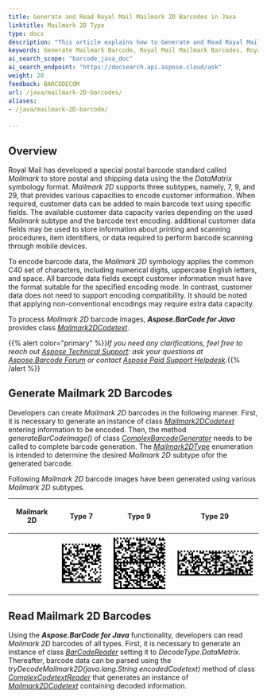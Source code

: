 ```yaml
---
title: Generate and Read Royal Mail Mailmark 2D Barcodes in Java
linktitle: Mailmark 2D Type
type: docs
description: "This article explains how to Generate and Read Royal Mail Mailmark 2D Barcodes using Aspose.BarCode for Java"
keywords: Generate Mailmark Barcode, Royal Mail Mailmark Barcodes, Royal Mail Barcode, Aspose.BarCode, Generate Barcodes in Java
ai_search_scope: "barcode_java_doc"
ai_search_endpoint: "https://docsearch.api.aspose.cloud/ask"
weight: 20
feedback: BARCODECOM
url: /java/mailmark-2D-barcodes/
aliases:
- /java/mailmark-2D-barcode/

---
```


## **Overview**
Royal Mail has developed a special postal barcode standard called *Mailmark* to store postal and shipping data using the the *DataMatrix* symbology format. *Mailmark 2D* supports three subtypes, namely, 7, 9, and 29, that provides various capacities to encode customer information. When required, customer data can be added to main barcode text using specific fields. The available customer data capacity varies depending on the used *Mailmark* subtype and the barcode text encoding. additional customer data fields may be used to store information about printing and scanning procedures, item identifiers, or data required to perform barcode scanning through mobile devices.  

To encode barcode data, the *Mailmark 2D* symbology applies the common C40 set of characters, including numerical digits, uppercase English letters, and space. All barcode data fields except customer information must have the format suitable for the specified encoding mode. In contrast, customer data does not need to support encoding compatibility. It should be noted that applying non-conventional encodings may require extra data capacity.  
  
To process *Mailmark 2D* barcode images, ***Aspose.BarCode for Java*** provides class [*Mailmark2DCodetext*](https://reference.aspose.com/barcode/java/com.aspose.barcode.complexbarcode/Mailmark2DCodetext).
  
{{% alert color="primary" %}}*If you need any clarifications, feel free to reach out [Aspose Technical Support](/barcode/java/technical-support/): ask your questions at [Aspose.Barcode Forum](https://forum.aspose.com/c/barcode/13) or contact [Aspose Paid Support Helpdesk](https://helpdesk.aspose.com/).*{{% /alert %}}

## **Generate Mailmark 2D Barcodes**
Developers can create *Mailmark 2D* barcodes in the following manner. First, it is necessary to generate an instance of class [*Mailmark2DCodetext*](https://reference.aspose.com/barcode/java/com.aspose.barcode.complexbarcode/Mailmark2DCodetext) entering information to be encoded. Then, the method *generateBarCodeImage()* of class [*ComplexBarcodeGenerator*](https://reference.aspose.com/barcode/java/com.aspose.barcode.complexbarcode/ComplexBarcodeGenerator) needs to be called to complete barcode generation. The [*Mailmark2DType*](https://reference.aspose.com/barcode/java/com.aspose.barcode.complexbarcode/Mailmark2DType) enumeration is intended to determine the desired *Mailmark 2D* subtype ofor the generated barcode.  
  
Following *Mailmark 2D* barcode images have been generated using various *Mailmark 2D* subtypes.
  
|<p align="center">**Mailmark 2D**</p>|<p align="center">**Type 7**</p>|<p align="center">**Type 9**</p>|<p align="center">**Type 29**</p>|
| :-: | :-: | :-: | :-: |
| |<img src="mailmark2dtype7.png">|<img src="mailmark2dtype9.png">|<img src="mailmark2dtype29.png">|
  
<!--The following code sample explains how to create *Mailmark 2D* barcodes of different subtypes.
  
{{< highlight java>}}
ComplexBarcodeGenerator generator = null;

//create Mailmark 2D barcode
Mailmark2DCodetext mailmark2D = new Mailmark2DCodetext();
mailmark2D.UPUCountryID = "JGB ";
mailmark2D.InformationTypeID = "0";
mailmark2D.VersionID = "1";
mailmark2D.Class = "1";
mailmark2D.SupplyChainID = 123;
mailmark2D.ItemID = 1234;
mailmark2D.DestinationPostCodeAndDPS = "QWE1";
mailmark2D.RTSFlag = "0";
mailmark2D.ReturnToSenderPostCode = "QWE2";

//encode Mailmark 2D Type 7 barcode
mailmark2D.DataMatrixType = Mailmark2DType.Type_7;
mailmark2D.CustomerContent = "CUSTOM";
generator = new ComplexBarcodeGenerator(mailmark2D);
generator.Parameters.Barcode.XDimension.Pixels = 4;
generator.Save($"{path}Mailmark2DType7.png");

//encode Mailmark 2D Type 9 barcode
mailmark2D.DataMatrixType = Mailmark2DType.Type_9;
mailmark2D.CustomerContent = "CUSTOM DATA";
generator = new ComplexBarcodeGenerator(mailmark2D);
generator.Parameters.Barcode.XDimension.Pixels = 4;
generator.Save($"{path}Mailmark2DType9.png");

//encode Mailmark 2D Type 29 barcode
mailmark2D.DataMatrixType = Mailmark2DType.Type_29;
mailmark2D.CustomerContent = "CUSTOM DATA";
generator = new ComplexBarcodeGenerator(mailmark2D);
generator.Parameters.Barcode.XDimension.Pixels = 4;
generator.Save($"{path}Mailmark2DType29.png");
{{< /highlight >}}-->
  
## **Read Mailmark 2D Barcodes**
Using the ***Aspose.BarCode for Java*** functionality, developers can read *Mailmark 2D* barcodes of all types. First, it is necessary to generate an instance of class [*BarCodeReader*](https://reference.aspose.com/barcode/java/com.aspose.barcode.barcoderecognition/BarCodeReader) setting it to *DecodeType.DataMatrix*. Thereafter, barcode data can be parsed using the *tryDecodeMailmark2D(java.lang.String encodedCodetext)* method of class [*ComplexCodetextReader*](https://reference.aspose.com/barcode/java/com.aspose.barcode.complexbarcode/ComplexCodetextReader) that generates an instance of [*Mailmark2DCodetext*](https://reference.aspose.com/barcode/java/com.aspose.barcode.complexbarcode/Mailmark2DCodetext) containing decoded information.  
  
<!--The following code snippet shows how to read *Mailmark 2D* barcodes.

{{< highlight java>}}
Console.OutputEncoding = Encoding.Unicode;
//recognize Mailmark 2D barcode
BarCodeReader reader = new BarCodeReader($"{path}Mailmark2DType9.png", DecodeType.DataMatrix);
foreach (BarCodeResult result in reader.ReadBarCodes())
{
    Mailmark2DCodetext mailmarkResult = ComplexCodetextReader.TryDecodeMailmark2D(result.CodeText);
    if (null == mailmarkResult) continue;
    Console.WriteLine($"UPUCountryID:{mailmarkResult.UPUCountryID}");
    Console.WriteLine($"InformationTypeID:{mailmarkResult.InformationTypeID}");
    Console.WriteLine($"VersionID:{mailmarkResult.VersionID}");
    Console.WriteLine($"Class:{mailmarkResult.Class}");
    Console.WriteLine($"SupplyChainID:{mailmarkResult.SupplyChainID}");
    Console.WriteLine($"ItemID:{mailmarkResult.ItemID}");
    Console.WriteLine($"DestinationPostCodeAndDPS:{mailmarkResult.DestinationPostCodeAndDPS}");
    Console.WriteLine($"RTSFlag:{mailmarkResult.RTSFlag}");
    Console.WriteLine($"ReturnToSenderPostCode:{mailmarkResult.ReturnToSenderPostCode}");
    Console.WriteLine($"CustomerContent:{mailmarkResult.CustomerContent}");
}
{{< /highlight >}} -->